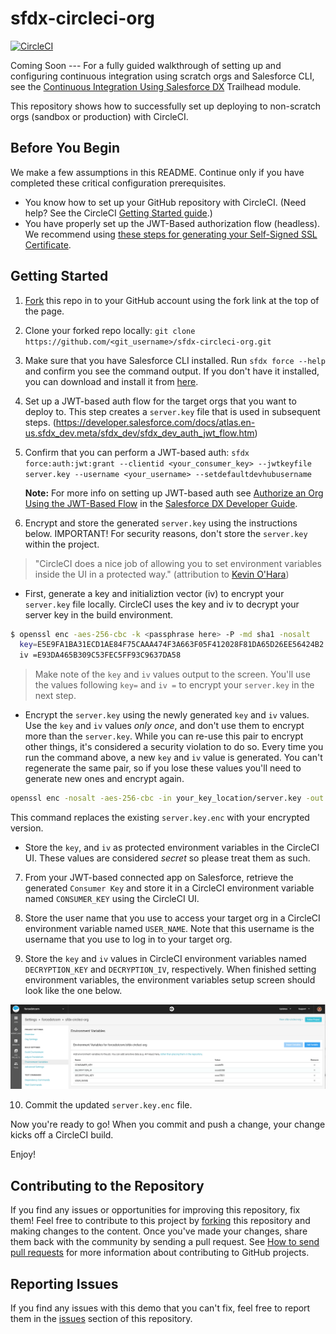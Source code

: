 # sfdx-circleci-org 
[![CircleCI](https://circleci.com/gh/Torsen/sfdx-circleci-org.svg?style=svg)](https://circleci.com/gh/Torsen/sfdx-circleci-org)

Coming Soon --- For a fully guided walkthrough of setting up and configuring continuous integration using scratch orgs and Salesforce CLI, see the [Continuous Integration Using Salesforce DX](https://trailhead.salesforce.com/modules/sfdx_travis_ci) Trailhead module.

This repository shows how to successfully set up deploying to non-scratch orgs (sandbox or production) with CircleCI. 

## Before You Begin
We make a few assumptions in this README. Continue only if you have completed these critical configuration prerequisites.

- You know how to set up your GitHub repository with CircleCI. (Need help? See the CircleCI [Getting Started guide](https://circleci.com/docs/2.0/).)
- You have properly set up the JWT-Based authorization flow (headless). We recommend using [these steps for generating your Self-Signed SSL Certificate](https://devcenter.heroku.com/articles/ssl-certificate-self). 

## Getting Started
1) [Fork](http://help.github.com/fork-a-repo/) this repo in to your GitHub account using the fork link at the top of the page.

2) Clone your forked repo locally: `git clone https://github.com/<git_username>/sfdx-circleci-org.git`

3) Make sure that you have Salesforce CLI installed. Run `sfdx force --help` and confirm you see the command output. If you don't have it installed, you can download and install it from [here](https://developer.salesforce.com/tools/sfdxcli).

4) Set up a JWT-based auth flow for the target orgs that you want to deploy to. This step creates a `server.key` file that is used in subsequent steps.
(https://developer.salesforce.com/docs/atlas.en-us.sfdx_dev.meta/sfdx_dev/sfdx_dev_auth_jwt_flow.htm)

5) Confirm that you can perform a JWT-based auth: `sfdx force:auth:jwt:grant --clientid <your_consumer_key> --jwtkeyfile server.key --username <your_username> --setdefaultdevhubusername`

   **Note:** For more info on setting up JWT-based auth see [Authorize an Org Using the JWT-Based Flow](https://developer.salesforce.com/docs/atlas.en-us.sfdx_dev.meta/sfdx_dev/sfdx_dev_auth_jwt_flow.htm) in the [Salesforce DX Developer Guide](https://developer.salesforce.com/docs/atlas.en-us.sfdx_dev.meta/sfdx_dev).

6) Encrypt and store the generated `server.key` using the instructions below.  IMPORTANT! For security reasons, don't store the `server.key` within the project.
> "CircleCI does a nice job of allowing you to set environment variables inside the UI in a protected way." (attribution to [Kevin O'Hara](https://github.com/kevinohara80))

- First, generate a key and initializtion vector (iv) to encrypt your `server.key` file locally.  CircleCI uses the key and iv to decrypt your server key in the build environment.

```bash
$ openssl enc -aes-256-cbc -k <passphrase here> -P -md sha1 -nosalt
  key=E5E9FA1BA31ECD1AE84F75CAAA474F3A663F05F412028F81DA65D26EE56424B2
  iv =E93DA465B309C53FEC5FF93C9637DA58
```

> Make note of the `key` and `iv` values output to the screen. You'll use the values following `key=` and `iv =` to encrypt your `server.key` in the next step.

- Encrypt the `server.key` using the newly generated `key` and `iv` values. Use the `key` and `iv` values *only once*, and don't use them to encrypt more than the `server.key`.  While you can re-use this pair to encrypt other things, it's considered a security violation to do so.  Every time you run the command above, a new `key` and `iv` value is generated.  You can't regenerate the same pair, so if you lose these values you'll need to generate new ones and encrypt again.

```bash
openssl enc -nosalt -aes-256-cbc -in your_key_location/server.key -out assets/server.key.enc -base64 -K <key from above> -iv <iv from above>
```
 This command replaces the existing `server.key.enc` with your encrypted version.
 
- Store the `key`, and `iv` as protected environment variables in the CircleCI UI. These values are considered *secret* so please treat them as such.

7) From your JWT-based connected app on Salesforce, retrieve the generated `Consumer Key` and store it in a CircleCI environment variable named `CONSUMER_KEY` using the CircleCI UI.

8) Store the user name that you use to access your target org in a CircleCI environment variable named `USER_NAME`. Note that this username is the username that you use to log in to your target org.

9) Store the `key` and `iv` values in CircleCI environment variables named `DECRYPTION_KEY` and `DECRYPTION_IV`, respectively.  When finished setting environment variables, the environment variables setup screen should look like the one below.

![alt text](assets/images/Circleci-variables.png)

10) Commit the updated `server.key.enc` file.

Now you're ready to go! When you commit and push a change, your change kicks off a CircleCI build.

Enjoy!

## Contributing to the Repository ###

If you find any issues or opportunities for improving this repository, fix them! Feel free to contribute to this project by [forking](http://help.github.com/fork-a-repo/) this repository and making changes to the content. Once you've made your changes, share them back with the community by sending a pull request. See [How to send pull requests](http://help.github.com/send-pull-requests/) for more information about contributing to GitHub projects.

## Reporting Issues ###

If you find any issues with this demo that you can't fix, feel free to report them in the [issues](https://github.com/forcedotcom/sfdx-circleci-org/issues) section of this repository.
